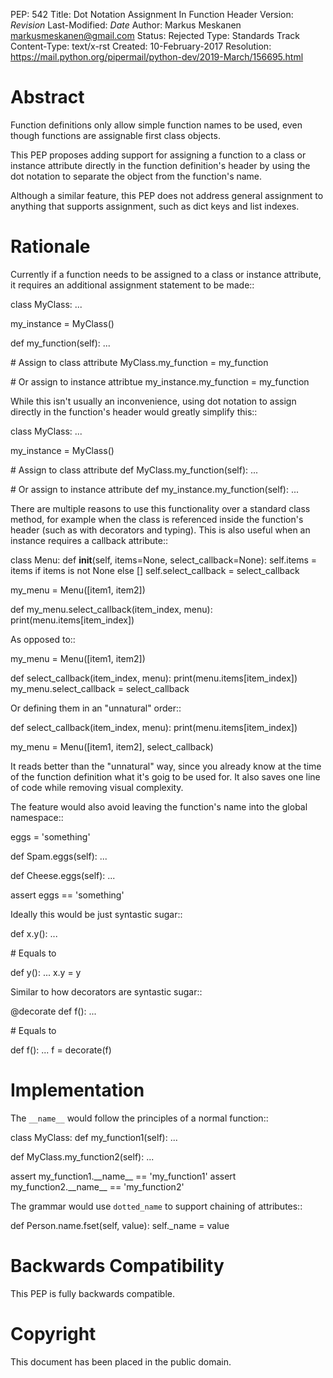 PEP: 542 Title: Dot Notation Assignment In Function Header Version:
$Revision$ Last-Modified: $Date$ Author: Markus Meskanen
<markusmeskanen@gmail.com> Status: Rejected Type: Standards Track
Content-Type: text/x-rst Created: 10-February-2017 Resolution:
https://mail.python.org/pipermail/python-dev/2019-March/156695.html

Abstract
========

Function definitions only allow simple function names to be used, even
though functions are assignable first class objects.

This PEP proposes adding support for assigning a function to a class or
instance attribute directly in the function definition's header by using
the dot notation to separate the object from the function's name.

Although a similar feature, this PEP does not address general assignment
to anything that supports assignment, such as dict keys and list
indexes.

Rationale
=========

Currently if a function needs to be assigned to a class or instance
attribute, it requires an additional assignment statement to be made::

class MyClass: ...

my\_instance = MyClass()

def my\_function(self): ...

\# Assign to class attribute MyClass.my\_function = my\_function

\# Or assign to instance attribtue my\_instance.my\_function =
my\_function

While this isn't usually an inconvenience, using dot notation to assign
directly in the function's header would greatly simplify this::

class MyClass: ...

my\_instance = MyClass()

\# Assign to class attribute def MyClass.my\_function(self): ...

\# Or assign to instance attribute def my\_instance.my\_function(self):
...

There are multiple reasons to use this functionality over a standard
class method, for example when the class is referenced inside the
function's header (such as with decorators and typing). This is also
useful when an instance requires a callback attribute::

class Menu: def **init**(self, items=None, select\_callback=None):
self.items = items if items is not None else \[\] self.select\_callback
= select\_callback

my\_menu = Menu(\[item1, item2\])

def my\_menu.select\_callback(item\_index, menu):
print(menu.items\[item\_index\])

As opposed to::

my\_menu = Menu(\[item1, item2\])

def select\_callback(item\_index, menu):
print(menu.items\[item\_index\]) my\_menu.select\_callback =
select\_callback

Or defining them in an "unnatural" order::

def select\_callback(item\_index, menu):
print(menu.items\[item\_index\])

my\_menu = Menu(\[item1, item2\], select\_callback)

It reads better than the "unnatural" way, since you already know at the
time of the function definition what it's goig to be used for. It also
saves one line of code while removing visual complexity.

The feature would also avoid leaving the function's name into the global
namespace::

eggs = 'something'

def Spam.eggs(self): ...

def Cheese.eggs(self): ...

assert eggs == 'something'

Ideally this would be just syntastic sugar::

def x.y(): ...

\# Equals to

def y(): ... x.y = y

Similar to how decorators are syntastic sugar::

@decorate def f(): ...

\# Equals to

def f(): ... f = decorate(f)

Implementation
==============

The `__name__` would follow the principles of a normal function::

class MyClass: def my\_function1(self): ...

def MyClass.my\_function2(self): ...

assert my\_function1.\_\_name\_\_ == 'my\_function1' assert
my\_function2.\_\_name\_\_ == 'my\_function2'

The grammar would use `dotted_name` to support chaining of attributes::

def Person.name.fset(self, value): self.\_name = value

Backwards Compatibility
=======================

This PEP is fully backwards compatible.

Copyright
=========

This document has been placed in the public domain.
